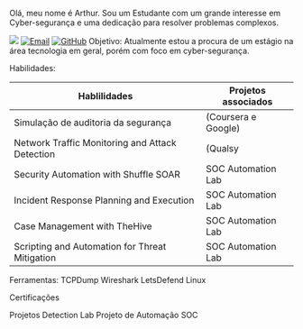 Olá, meu nome é Arthur.
Sou um Estudante com um grande interesse em Cyber-segurança e uma dedicação para resolver problemas complexos.

<a href="https://linkedin.com/in/arthur-branco-2391452a7/"><img src="https://img.shields.io/badge/-LinkedIn-0072b1?&style=for-the-badge&logo=linkedin&logoColor=white" /></a>
[![Email](https://img.shields.io/badge/Email-seuemail@exemplo.com-red?style=flat&logo=gmail)](mailto:hoffmeisterarthur19@gmail.com)
[![GitHub](https://img.shields.io/github/followers/seu-usuario?label=GitHub&style=social)]([https://github.com/seu-usuario](https://github.com/Hoffmeister19))
Objetivo:
Atualmente estou a procura de um estágio na área tecnologia em geral, porém com foco em cyber-segurança.

Habilidades:

| Hablilidades                                  | Projetos associados        |
|-----------------------------------------------|----------------------------|
| Simulação de auditoria da segurança           | (Coursera e Google)
| Network Traffic Monitoring and Attack Detection | (Qualsy|
| Security Automation with Shuffle SOAR         | SOC Automation Lab|
| Incident Response Planning and Execution      | SOC Automation Lab|
| Case Management with TheHive                  | SOC Automation Lab|
| Scripting and Automation for Threat Mitigation | SOC Automation Lab|

Ferramentas:
TCPDump
Wireshark
LetsDefend
Linux

Certificações

Projetos
Detection Lab
Projeto de Automação SOC
